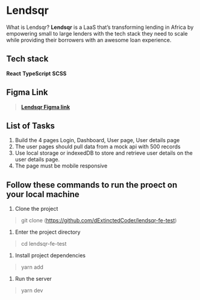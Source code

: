 # Lendsqr

What is Lendsqr? **Lendsqr** is a LaaS that’s transforming lending in Africa by empowering small to large lenders with the tech stack they need to scale while providing their borrowers with an awesome loan experience.

## Tech stack

**React**
**TypeScript**
**SCSS**

## Figma Link

> [**Lendsqr Figma link**](https://www.figma.com/file/ZKILoCoIoy1IESdBpq3GNC/Lendsqr-Frontend-Engineering-Assessment?node-id=5530%3A0&t=pPQngOkpBsfUxQK1-0)

## List of Tasks

1. Build the 4 pages Login, Dashboard, User page, User details page
2. The user pages should pull data from a mock api with 500 records
3. Use local storage or indexedDB to store and retrieve user details on the user details page.
4. The page must be mobile responsive

## Follow these commands to run the proect on your local machine

1. Clone the project

> git clone (https://github.com/dExtinctedCoder/lendsqr-fe-test)

1. Enter the project directory

> cd lendsqr-fe-test

1. Install project dependencies

> yarn add

1. Run the server

> yarn dev
